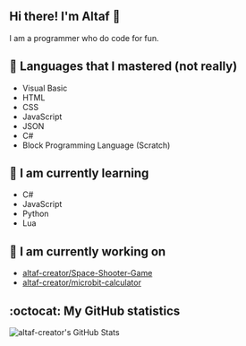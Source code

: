 ## Hi there! I'm Altaf 👋

I am a programmer who do code for fun.

## 🚀 Languages that I mastered (not really)
- Visual Basic
- HTML
- CSS
- JavaScript
- JSON
- C#
- Block Programming Language (Scratch)

## 📖 I am currently learning
- C#
- JavaScript
- Python
- Lua

## 🔧 I am currently working on
- [altaf-creator/Space-Shooter-Game](//github.com/altaf-creator/Space-Shooter-Game)
- [altaf-creator/microbit-calculator](//github.com/altaf-creator/microbit-calculator)

## :octocat: My GitHub statistics
![altaf-creator's GitHub Stats](https://github-readme-stats.vercel.app/api?username=altaf-creator&show_icons=true&icon_color=41b883&bg_color=DEG,fffefe,fcfcfc)
